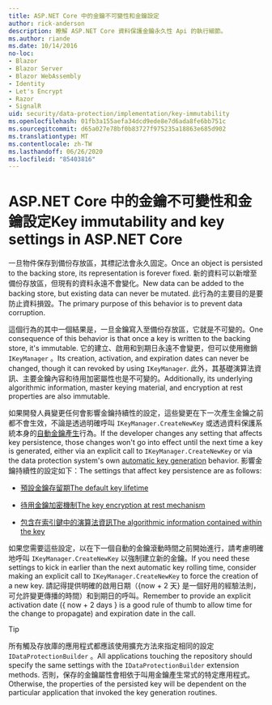 ```yaml
---
title: ASP.NET Core 中的金鑰不可變性和金鑰設定
author: rick-anderson
description: 瞭解 ASP.NET Core 資料保護金鑰永久性 Api 的執行細節。
ms.author: riande
ms.date: 10/14/2016
no-loc:
- Blazor
- Blazor Server
- Blazor WebAssembly
- Identity
- Let's Encrypt
- Razor
- SignalR
uid: security/data-protection/implementation/key-immutability
ms.openlocfilehash: 01fb3a155aefa34dcd9ede8e7d6ada8fe6bb751c
ms.sourcegitcommit: d65a027e78bf0b83727f975235a18863e685d902
ms.translationtype: MT
ms.contentlocale: zh-TW
ms.lasthandoff: 06/26/2020
ms.locfileid: "85403816"
---
```

# <a name="key-immutability-and-key-settings-in-aspnet-core"></a><span data-ttu-id="54d81-103">ASP.NET Core 中的金鑰不可變性和金鑰設定</span><span class="sxs-lookup"><span data-stu-id="54d81-103">Key immutability and key settings in ASP.NET Core</span></span>

<span data-ttu-id="54d81-104">一旦物件保存到備份存放區，其標記法會永久固定。</span><span class="sxs-lookup"><span data-stu-id="54d81-104">Once an object is persisted to the backing store, its representation is forever fixed.</span></span> <span data-ttu-id="54d81-105">新的資料可以新增至備份存放區，但現有的資料永遠不會變化。</span><span class="sxs-lookup"><span data-stu-id="54d81-105">New data can be added to the backing store, but existing data can never be mutated.</span></span> <span data-ttu-id="54d81-106">此行為的主要目的是要防止資料損毀。</span><span class="sxs-lookup"><span data-stu-id="54d81-106">The primary purpose of this behavior is to prevent data corruption.</span></span>

<span data-ttu-id="54d81-107">這個行為的其中一個結果是，一旦金鑰寫入至備份存放區，它就是不可變的。</span><span class="sxs-lookup"><span data-stu-id="54d81-107">One consequence of this behavior is that once a key is written to the backing store, it's immutable.</span></span> <span data-ttu-id="54d81-108">它的建立、啟用和到期日永遠不會變更，但可以使用撤銷 `IKeyManager` 。</span><span class="sxs-lookup"><span data-stu-id="54d81-108">Its creation, activation, and expiration dates can never be changed, though it can revoked by using `IKeyManager`.</span></span> <span data-ttu-id="54d81-109">此外，其基礎演算法資訊、主要金鑰內容和待用加密屬性也是不可變的。</span><span class="sxs-lookup"><span data-stu-id="54d81-109">Additionally, its underlying algorithmic information, master keying material, and encryption at rest properties are also immutable.</span></span>

<span data-ttu-id="54d81-110">如果開發人員變更任何會影響金鑰持續性的設定，這些變更在下一次產生金鑰之前都不會生效，不論是透過明確呼叫 `IKeyManager.CreateNewKey` 或透過資料保護系統本身的[自動金鑰產生](xref:security/data-protection/implementation/key-management#data-protection-implementation-key-management)行為。</span><span class="sxs-lookup"><span data-stu-id="54d81-110">If the developer changes any setting that affects key persistence, those changes won't go into effect until the next time a key is generated, either via an explicit call to `IKeyManager.CreateNewKey` or via the data protection system's own [automatic key generation](xref:security/data-protection/implementation/key-management#data-protection-implementation-key-management) behavior.</span></span> <span data-ttu-id="54d81-111">影響金鑰持續性的設定如下：</span><span class="sxs-lookup"><span data-stu-id="54d81-111">The settings that affect key persistence are as follows:</span></span>

* [<span data-ttu-id="54d81-112">預設金鑰存留期</span><span class="sxs-lookup"><span data-stu-id="54d81-112">The default key lifetime</span></span>](xref:security/data-protection/implementation/key-management#data-protection-implementation-key-management)

* [<span data-ttu-id="54d81-113">待用金鑰加密機制</span><span class="sxs-lookup"><span data-stu-id="54d81-113">The key encryption at rest mechanism</span></span>](xref:security/data-protection/implementation/key-encryption-at-rest)

* [<span data-ttu-id="54d81-114">包含在索引鍵中的演算法資訊</span><span class="sxs-lookup"><span data-stu-id="54d81-114">The algorithmic information contained within the key</span></span>](xref:security/data-protection/configuration/overview#changing-algorithms-with-usecryptographicalgorithms)

<span data-ttu-id="54d81-115">如果您需要這些設定，以在下一個自動的金鑰滾動時間之前開始進行，請考慮明確地呼叫 `IKeyManager.CreateNewKey` 以強制建立新的金鑰。</span><span class="sxs-lookup"><span data-stu-id="54d81-115">If you need these settings to kick in earlier than the next automatic key rolling time, consider making an explicit call to `IKeyManager.CreateNewKey` to force the creation of a new key.</span></span> <span data-ttu-id="54d81-116">請記得提供明確的啟用日期（{now + 2 天} 是一個好用的經驗法則，可允許變更傳播的時間）和到期日的呼叫。</span><span class="sxs-lookup"><span data-stu-id="54d81-116">Remember to provide an explicit activation date ({ now + 2 days } is a good rule of thumb to allow time for the change to propagate) and expiration date in the call.</span></span>

>[!TIP]
> <span data-ttu-id="54d81-117">所有觸及存放庫的應用程式都應該使用擴充方法來指定相同的設定 `IDataProtectionBuilder` 。</span><span class="sxs-lookup"><span data-stu-id="54d81-117">All applications touching the repository should specify the same settings with the `IDataProtectionBuilder` extension methods.</span></span> <span data-ttu-id="54d81-118">否則，保存的金鑰屬性會相依于叫用金鑰產生常式的特定應用程式。</span><span class="sxs-lookup"><span data-stu-id="54d81-118">Otherwise, the properties of the persisted key will be dependent on the particular application that invoked the key generation routines.</span></span>
